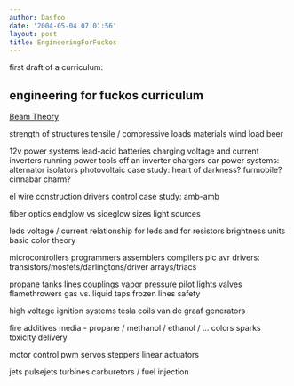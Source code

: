```yaml
---
author: Dasfoo
date: '2004-05-04 07:01:56'
layout: post
title: EngineeringForFuckos
---
```


first draft of a curriculum:


engineering for fuckos curriculum
---------------------------------

[Beam Theory](BeamTheroy.html)

strength of structures
    tensile / compressive loads
    materials
    wind load
    beer

12v power systems
    lead-acid batteries
   charging voltage and current
    inverters
   running power tools off an inverter
    chargers
    car power systems:
  alternator
  isolators
    photovoltaic
    case study: heart of darkness?  furmobile?  cinnabar charm?

el wire
    construction
    drivers
    control
    case study: amb-amb

fiber optics
    endglow vs sideglow
    sizes
    light sources

leds
    voltage / current relationship for leds and for resistors
    brightness units
    basic color theory

microcontrollers
    programmers
    assemblers
    compilers
    pic
    avr
    drivers: transistors/mosfets/darlingtons/driver arrays/triacs

propane
    tanks
    lines
    couplings
    vapor pressure
    pilot lights
    valves
    flamethrowers
    gas vs. liquid taps
    frozen lines safety

high voltage
    ignition systems
    tesla coils
    van de graaf generators

fire additives
    media - propane / methanol / ethanol / ...
    colors
    sparks
    toxicity
    delivery

motor control
    pwm
    servos
    steppers
    linear actuators

jets
    pulsejets
    turbines
    carburetors / fuel injection
